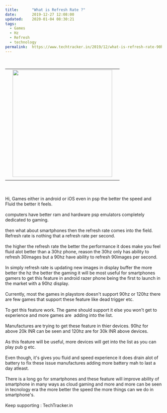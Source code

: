 ```yaml
---
title:		"What is Refresh Rate ?"
date:		2019-12-27 12:08:00
updated:	2020-01-04 08:30:21
tags: 
  - Games
  - Hz
  - Refresh
  - technology	
permalink:	https://www.techtracker.in/2019/12/what-is-refresh-rate-90hz-or-120hz.html
---
```


<div><br><div class="separator" style="clear: both; text-align: center;"><table cellpadding="0" cellspacing="0" class="tr-caption-container"><tbody><tr><td style="text-align: center;"><a href="https://lh3.googleusercontent.com/-KRONpgC23po/Xg__mS_NH3I/AAAAAAAAAhE/LR66ALyg6dANkyzC3dFqstNMdsjUktuzACLcBGAsYHQ/s1600/waveform-video-comparison.gif" imageanchor="1" style="margin-left: 1em; margin-right: 1em;"><img src="https://lh3.googleusercontent.com/-KRONpgC23po/Xg__mS_NH3I/AAAAAAAAAhE/LR66ALyg6dANkyzC3dFqstNMdsjUktuzACLcBGAsYHQ/s1600/waveform-video-comparison.gif" border="0" data-original-width="650" data-original-height="700" width="320" height="344" class=" " title="" alt=""></a></td></tr><tr><td class="tr-caption" style="text-align: center;"></td></tr></tbody></table></div><br></div><div><br></div>Hi, Games either in android or iOS even in psp the better the speed and Fluid the better it feels.<div><br><div>computers have better ram and hardware psp emulators completely dedicated to gaming.</div><div><br></div><div>then what about smartphones then the refresh rate comes into the field. Refresh rate is nothing that a refresh rate per second.</div><div><br></div><div>the higher the refresh rate the better the performance it does make you feel fluid alot better than a 30hz phone, reason the 30hz only has ability to refresh 30images but a 90hz have ability to refresh 90images per second.&nbsp;</div><div><br></div><div>In simply refresh rate is updating new images in display buffer the more better the hz the better the gaming it will be most useful for smartphones gamers to get this feature in android razer phone being the first to launch in the market with a 90hz display.<div><div><br></div><div>Currently, most the games in playstore doesn't support 90hz or 120hz there are few games that support these feature like dead trigger etc.</div><div><br></div><div><div>To get this feature work. The game should support it else you won't get to experience and more games are&nbsp; adding into the list.</div><div><br></div><div>Manufactures are trying to get these feature in thier devices. 90hz for above 20k INR can be seen and 120hz are for 30k INR above devices.</div><div><br></div><div>As this feature will be useful, more devices will get into the list as you can play pub g etc.</div><div><br></div><div>Even though, it's gives you fluid and speed experience it does drain alot of battery to fix these issue manufactures adding more battery mah to last a day atleast.</div><div><br></div></div></div></div></div><div>There is a long go for smartphones and these feature will improve ability of smartphone in many ways as cloud gaming and more and more can be seen in tecnology era the more better the speed the more things can we do in smartphone's.</div><div><br></div><div>Keep supporting : TechTracker.in</div>
<!-- no comments on this post -->